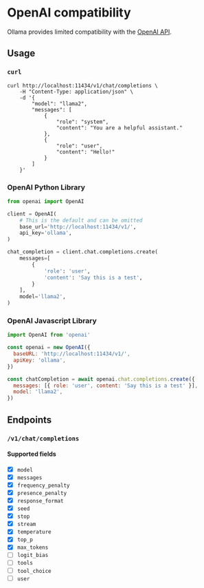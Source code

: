 # OpenAI compatibility

Ollama provides limited compatibility with the [OpenAI API](https://platform.openai.com/docs/api-reference).

## Usage

### `curl`

```
curl http://localhost:11434/v1/chat/completions \
    -H "Content-Type: application/json" \
    -d '{
        "model": "llama2",
        "messages": [
            {
                "role": "system",
                "content": "You are a helpful assistant."
            },
            {
                "role": "user",
                "content": "Hello!"
            }
        ]
    }'
```

### OpenAI Python Library

```python
from openai import OpenAI

client = OpenAI(
    # This is the default and can be omitted
    base_url='http://localhost:11434/v1/',
    api_key='ollama',
)

chat_completion = client.chat.completions.create(
    messages=[
        {
            'role': 'user',
            'content': 'Say this is a test',
        }
    ],
    model='llama2',
)
```

### OpenAI Javascript Library

```javascript
import OpenAI from 'openai'

const openai = new OpenAI({
  baseURL: 'http://localhost:11434/v1/',
  apiKey: 'ollama',
})

const chatCompletion = await openai.chat.completions.create({
  messages: [{ role: 'user', content: 'Say this is a test' }],
  model: 'llama2',
})
```

## Endpoints

### `/v1/chat/completions`

#### Supported fields

- [x] `model`
- [x] `messages`
- [x] `frequency_penalty`
- [x] `presence_penalty`
- [x] `response_format`
- [x] `seed`
- [x] `stop`
- [x] `stream`
- [x] `temperature`
- [x] `top_p`
- [x] `max_tokens`
- [ ] `logit_bias`
- [ ] `tools`
- [ ] `tool_choice`
- [ ] `user`
